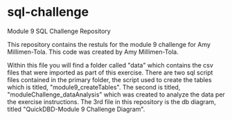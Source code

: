 # sql-challenge
Module 9 SQL Challenge Repository

This repository contains the restuls for the module 9 challenge for Amy Millimen-Tola. This code was created by Amy Millimen-Tola.

Within this file you will find a folder called "data" which contains the csv files that were imported as part of this exercise. There are two sql script files contained in the primary folder, the script used to create the tables which is titled, "module9_createTables".  The second is titled, "moduleChallenge_dataAnalysis" which was created to analyze the data per the exercise instructions.  The 3rd file in this repository is the db diagram, titled "QuickDBD-Module 9 Challenge Diagram".


